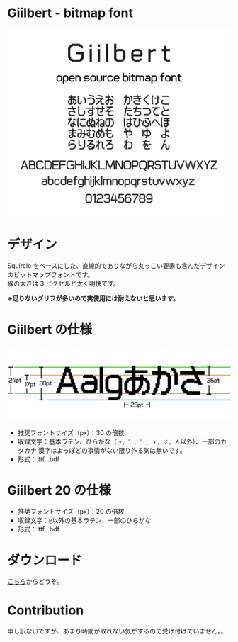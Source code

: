 # Giilbert - bitmap font

![Intro](resources/intro.png)

# デザイン

Squircle をベースにした、直線的でありながら丸っこい要素も含んだデザインのビットマップフォントです。  
線の太さは 3 ピクセルと太く明快です。

**※足りないグリフが多いので実使用には耐えないと思います。**

# Giilbert の仕様

![Spec](resources/Spec.png)

- 推奨フォントサイズ（px）：30 の倍数
- 収録文字：基本ラテン、ひらがな（`ゖ, ゛, ゜, ゝ, ゞ, ゟ`以外）、一部のカタカナ
  漢字はよっぽどの事情がない限り作る気は無いです。
- 形式：.ttf, .bdf

# Giilbert 20 の仕様

- 推奨フォントサイズ（px）：20 の倍数
- 収録文字：`@`以外の基本ラテン、一部のひらがな
- 形式：.ttf, .bdf

# ダウンロード

[こちら](https://github.com/yuyasvx/giilbert/releases)からどうぞ。

# Contribution

申し訳ないですが、あまり時間が取れない気がするので受け付けていません。。
